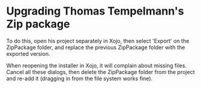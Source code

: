 Upgrading Thomas Tempelmann's Zip package
=========================================

To do this, open his project separately in Xojo, then select 'Export' on the ZipPackage folder, and replace the previous ZipPackage folder with the exported version.

When reopening the installer in Xojo, it will complain about missing files.  Cancel all these dialogs, then delete the ZipPackage folder from the project and re-add it (dragging in from the file system works fine).